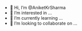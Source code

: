 - 👋 Hi, I’m @AniketKrSharma
- 👀 I’m interested in ...
- 🌱 I’m currently learning ...
- 💞️ I’m looking to collaborate on ...


<!---
AniketKrSharma/AniketKrSharma is a ✨ special ✨ repository because its `README.md` (this file) appears on your GitHub profile.
You can click the Preview link to take a look at your changes.
--->
